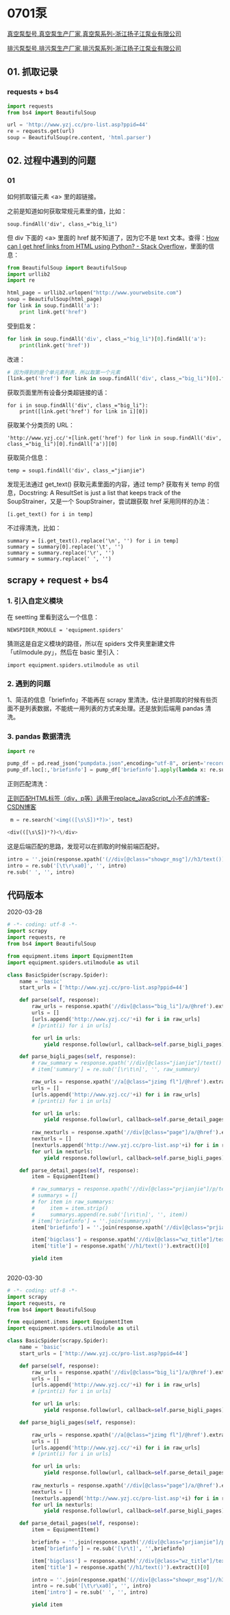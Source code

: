 # 0701泵

[真空泵型号,真空泵生产厂家,真空泵系列-浙江扬子江泵业有限公司](http://www.yzj.cc/pro-list.asp?ppid=46)

[排污泵型号,排污泵生产厂家,排污泵系列-浙江扬子江泵业有限公司](http://www.yzj.cc/pro-list.asp?ppid=44)

## 01. 抓取记录

### requests + bs4 

```py
import requests
from bs4 import BeautifulSoup

url = 'http://www.yzj.cc/pro-list.asp?ppid=44'
re = requests.get(url)
soup = BeautifulSoup(re.content, 'html.parser')

```

## 02. 过程中遇到的问题

### 01

如何抓取锚元素 \<a> 里的超链接。

之前是知道如何获取常规元素里的值，比如：

    soup.findAll('div', class_="big_li")
    
但 div 下面的 \<a> 里面的 href 就不知道了，因为它不是 text 文本。查得：[How can I get href links from HTML using Python? - Stack Overflow](https://stackoverflow.com/questions/3075550/how-can-i-get-href-links-from-html-using-python)，里面的信息：

```py
from BeautifulSoup import BeautifulSoup
import urllib2
import re

html_page = urllib2.urlopen("http://www.yourwebsite.com")
soup = BeautifulSoup(html_page)
for link in soup.findAll('a'):
    print link.get('href')
```

受到启发：

```py
for link in soup.findAll('div', class_="big_li")[0].findAll('a'):
    print(link.get('href'))
```

改进：

```py
# 因为得到的是个单元素列表，所以取第一个元素
[link.get('href') for link in soup.findAll('div', class_="big_li")[0].findAll('a')][0]
```

获取页面里所有设备分类超链接的话：

```
for i in soup.findAll('div', class_="big_li"):
    print([link.get('href') for link in i][0])
```

获取某个分类页的 URL：

    'http://www.yzj.cc/'+[link.get('href') for link in soup.findAll('div', class_="big_li")[0].findAll('a')][0]

获取简介信息：

    temp = soup1.findAll('div', class_="jianjie")

发现无法通过 get_text() 获取元素里面的内容，通过 temp? 获取有关 temp 的信息，Docstring:  A ResultSet is just a list that keeps track of the SoupStrainer，又是一个 SoupStrainer，尝试跟获取 href 采用同样的办法：

    [i.get_text() for i in temp]

不过得清洗，比如：

```
summary = [i.get_text().replace('\n', '') for i in temp]
summary = summary[0].replace('\t', '')
summary = summary.replace('\r', '')
summary = summary.replace(' ', '')
```

## scrapy + request + bs4

### 1. 引入自定义模块

在 seetting 里看到这么一个信息：

    NEWSPIDER_MODULE = 'equipment.spiders'
    
猜测这是自定义模块的路径，所以在 spiders 文件夹里新建文件「utilmodule.py」，然后在 basic 里引入：

    import equipment.spiders.utilmodule as util

### 2. 遇到的问题

1、简洁的信息「briefinfo」不能再在 scrapy 里清洗，估计是抓取的时候有些页面不是列表数据，不能统一用列表的方式来处理。还是放到后端用 pandas 清洗。


### 3. pandas 数据清洗

```py
import re

pump_df = pd.read_json("pumpdata.json",encoding="utf-8", orient='records')
pump_df.loc[:,'briefinfo'] = pump_df['briefinfo'].apply(lambda x: re.sub('[\r\n\t]', '',x))
```

正则匹配清洗：

[正则匹配HTML标签（div，p等）适用于replace_JavaScript_小不点的博客-CSDN博客](https://blog.csdn.net/zhang__ao/article/details/79214395)

```py
 m = re.search('<img(([\s\S])*?)>', test)

<div(([\s\S])*?)<\/div>

```

这是后端匹配的思路，发现可以在抓取的时候前端匹配好。

```py
intro = ''.join(response.xpath('(//div[@class="showpr_msg"]//h3/text()) | (//div[@class="showpr_msg"]//p/text()) | (//div[@class="showpr_msg"]//a/text()) | (//div[@class="showpr_msg"]//span/text())').extract())
intro = re.sub('[\t\r\xa0]', '', intro)
re.sub(' ', '', intro)
```


## 代码版本

2020-03-28

```py
# -*- coding: utf-8 -*-
import scrapy
import requests, re
from bs4 import BeautifulSoup

from equipment.items import EquipmentItem
import equipment.spiders.utilmodule as util

class BasicSpider(scrapy.Spider):
    name = 'basic'
    start_urls = ['http://www.yzj.cc/pro-list.asp?ppid=44']

    def parse(self, response):
        raw_urls = response.xpath('//div[@class="big_li"]/a/@href').extract()
        urls = []
        [urls.append('http://www.yzj.cc/'+i) for i in raw_urls]
        # [print(i) for i in urls]

        for url in urls:
            yield response.follow(url, callback=self.parse_bigli_pages)

    def parse_bigli_pages(self, response):
        # raw_summary = response.xpath('//div[@class="jianjie"]/text()').extract()[0].strip()
        # item['summary'] = re.sub('[\r\t\n]', '', raw_summary)

        raw_urls = response.xpath('//a[@class="jzimg fl"]/@href').extract()
        urls = []
        [urls.append('http://www.yzj.cc/'+i) for i in raw_urls]
        # [print(i) for i in urls]

        for url in urls:
            yield response.follow(url, callback=self.parse_detail_pages)
        
        raw_nexturls = response.xpath('//div[@class="page"]/a/@href').extract()
        nexturls = []
        [nexturls.append('http://www.yzj.cc/pro-list.asp'+i) for i in raw_nexturls]
        for url in nexturls:
            yield response.follow(url, callback=self.parse_bigli_pages)

    def parse_detail_pages(self, response):
        item = EquipmentItem()

        # raw_summarys = response.xpath('//div[@class="prjianjie"]/p/text()').extract()
        # summarys = []
        # for item in raw_summarys:
        #     item = item.strip()
        #     summarys.append(re.sub('[\r\t\n]', '', item))
        # item['briefinfo'] = ''.join(summarys)
        item['briefinfo'] = ''.join(response.xpath('//div[@class="prjianjie"]/p/text()').extract())

        item['bigclass'] = response.xpath('//div[@class="wz_title"]/text()').extract()[0]
        item['title'] = response.xpath('//h1/text()').extract()[0]

        yield item
        
```

2020-03-30

```py
# -*- coding: utf-8 -*-
import scrapy
import requests, re
from bs4 import BeautifulSoup

from equipment.items import EquipmentItem
import equipment.spiders.utilmodule as util

class BasicSpider(scrapy.Spider):
    name = 'basic'
    start_urls = ['http://www.yzj.cc/pro-list.asp?ppid=44']

    def parse(self, response):
        raw_urls = response.xpath('//div[@class="big_li"]/a/@href').extract()
        urls = []
        [urls.append('http://www.yzj.cc/'+i) for i in raw_urls]
        # [print(i) for i in urls]

        for url in urls:
            yield response.follow(url, callback=self.parse_bigli_pages)

    def parse_bigli_pages(self, response):

        raw_urls = response.xpath('//a[@class="jzimg fl"]/@href').extract()
        urls = []
        [urls.append('http://www.yzj.cc/'+i) for i in raw_urls]
        # [print(i) for i in urls]

        for url in urls:
            yield response.follow(url, callback=self.parse_detail_pages)
        
        raw_nexturls = response.xpath('//div[@class="page"]/a/@href').extract()
        nexturls = []
        [nexturls.append('http://www.yzj.cc/pro-list.asp'+i) for i in raw_nexturls]
        for url in nexturls:
            yield response.follow(url, callback=self.parse_bigli_pages)

    def parse_detail_pages(self, response):
        item = EquipmentItem()

        briefinfo = ''.join(response.xpath('//div[@class="prjianjie"]/p/text()').extract())
        item['briefinfo'] = re.sub('[\r\t]', '',briefinfo)

        item['bigclass'] = response.xpath('//div[@class="wz_title"]/text()').extract()[0]
        item['title'] = response.xpath('//h1/text()').extract()[0]

        intro = ''.join(response.xpath('(//div[@class="showpr_msg"]//h3/text()) | (//div[@class="showpr_msg"]//p/text()) | (//div[@class="showpr_msg"]//a/text()) | (//div[@class="showpr_msg"]//span/text())').extract())
        intro = re.sub('[\t\r\xa0]', '', intro)
        item['intro'] = re.sub(' ', '', intro)

        yield item
        
```